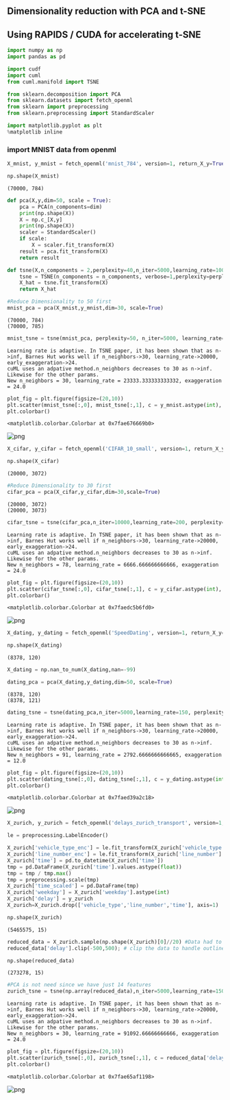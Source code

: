 ## Dimensionality reduction with PCA and t-SNE
## Using RAPIDS / CUDA for accelerating t-SNE


```python
import numpy as np
import pandas as pd

import cudf
import cuml
from cuml.manifold import TSNE

from sklearn.decomposition import PCA
from sklearn.datasets import fetch_openml
from sklearn import preprocessing
from sklearn.preprocessing import StandardScaler

import matplotlib.pyplot as plt
%matplotlib inline

```

### import MNIST data from openml


```python
X_mnist, y_mnist = fetch_openml('mnist_784', version=1, return_X_y=True)
```


```python
np.shape(X_mnist)
```




    (70000, 784)




```python
def pca(X,y,dim=50, scale = True):
    pca = PCA(n_components=dim)
    print(np.shape(X))
    X = np.c_[X,y]
    print(np.shape(X))
    scaler = StandardScaler()
    if scale:
        X = scaler.fit_transform(X)
    result = pca.fit_transform(X)
    return result

def tsne(X,n_components = 2,perplexity=40,n_iter=5000,learning_rate=100):
    tsne = TSNE(n_components = n_components, verbose=1,perplexity=perplexity,n_iter=n_iter, learning_rate=learning_rate)
    X_hat = tsne.fit_transform(X)
    return X_hat
```


```python
#Reduce Dimensionality to 50 first
mnist_pca = pca(X_mnist,y_mnist,dim=30, scale=True)
```

    (70000, 784)
    (70000, 785)



```python
mnist_tsne = tsne(mnist_pca, perplexity=50, n_iter=5000, learning_rate=200)
```

    Learning rate is adaptive. In TSNE paper, it has been shown that as n->inf, Barnes Hut works well if n_neighbors->30, learning_rate->20000, early_exaggeration->24.
    cuML uses an adpative method.n_neighbors decreases to 30 as n->inf. Likewise for the other params.
    New n_neighbors = 30, learning_rate = 23333.333333333332, exaggeration = 24.0



```python
plot_fig = plt.figure(figsize=(20,10))
plt.scatter(mnist_tsne[:,0], mnist_tsne[:,1], c = y_mnist.astype(int), s = 0.5,alpha=0.3, cmap=plt.cm.tab10_r)
plt.colorbar()
```




    <matplotlib.colorbar.Colorbar at 0x7fae676669b0>




![png](dimensionality%20reduction_files/dimensionality%20reduction_8_1.png)



```python
X_cifar, y_cifar = fetch_openml('CIFAR_10_small', version=1, return_X_y=True)
```


```python
np.shape(X_cifar)
```




    (20000, 3072)




```python
#Reduce Dimensionality to 30 first
cifar_pca = pca(X_cifar,y_cifar,dim=30,scale=True)
```

    (20000, 3072)
    (20000, 3073)



```python
cifar_tsne = tsne(cifar_pca,n_iter=10000,learning_rate=200, perplexity=50)
```

    Learning rate is adaptive. In TSNE paper, it has been shown that as n->inf, Barnes Hut works well if n_neighbors->30, learning_rate->20000, early_exaggeration->24.
    cuML uses an adpative method.n_neighbors decreases to 30 as n->inf. Likewise for the other params.
    New n_neighbors = 78, learning_rate = 6666.666666666666, exaggeration = 24.0



```python
plot_fig = plt.figure(figsize=(20,10))
plt.scatter(cifar_tsne[:,0], cifar_tsne[:,1], c = y_cifar.astype(int), s = 0.9,alpha=0.7, cmap=plt.cm.tab10_r)
plt.colorbar()
```




    <matplotlib.colorbar.Colorbar at 0x7faedc5b6fd0>




![png](dimensionality%20reduction_files/dimensionality%20reduction_13_1.png)



```python
X_dating, y_dating = fetch_openml('SpeedDating', version=1, return_X_y=True)
```


```python
np.shape(X_dating)
```




    (8378, 120)




```python
X_dating = np.nan_to_num(X_dating,nan=-99)
```


```python
dating_pca = pca(X_dating,y_dating,dim=50, scale=True)
```

    (8378, 120)
    (8378, 121)



```python
dating_tsne = tsne(dating_pca,n_iter=5000,learning_rate=150, perplexity=40)
```

    Learning rate is adaptive. In TSNE paper, it has been shown that as n->inf, Barnes Hut works well if n_neighbors->30, learning_rate->20000, early_exaggeration->24.
    cuML uses an adpative method.n_neighbors decreases to 30 as n->inf. Likewise for the other params.
    New n_neighbors = 91, learning_rate = 2792.6666666666665, exaggeration = 12.0



```python
plot_fig = plt.figure(figsize=(20,10))
plt.scatter(dating_tsne[:,0], dating_tsne[:,1], c = y_dating.astype(int), s = 0.9,alpha=0.7, cmap='seismic')
plt.colorbar()
```




    <matplotlib.colorbar.Colorbar at 0x7faed39a2c18>




![png](dimensionality%20reduction_files/dimensionality%20reduction_19_1.png)



```python
X_zurich, y_zurich = fetch_openml('delays_zurich_transport', version=1, return_X_y=True, as_frame=True)
```


```python
le = preprocessing.LabelEncoder()
```


```python
X_zurich['vehicle_type_enc'] = le.fit_transform(X_zurich['vehicle_type'].apply(str))
X_zurich['line_number_enc'] = le.fit_transform(X_zurich['line_number'].apply(str))
X_zurich['time'] = pd.to_datetime(X_zurich['time'])
tmp = pd.DataFrame(X_zurich['time'].values.astype(float))
tmp = tmp / tmp.max()
tmp = preprocessing.scale(tmp)
X_zurich['time_scaled'] = pd.DataFrame(tmp)
X_zurich['weekday'] = X_zurich['weekday'].astype(int)
X_zurich['delay'] = y_zurich
X_zurich=X_zurich.drop(['vehicle_type','line_number','time'], axis=1)
```


```python
np.shape(X_zurich)
```




    (5465575, 15)




```python
reduced_data = X_zurich.sample(np.shape(X_zurich)[0]//20) #Data had to be reduced du to memory limitations
reduced_data['delay'].clip(-500,500); # clip the data to handle outliners
```


```python
np.shape(reduced_data)
```




    (273278, 15)




```python
#PCA is not need since we have just 14 features 
zurich_tsne = tsne(np.array(reduced_data),n_iter=5000,learning_rate=150, perplexity=80)
```

    Learning rate is adaptive. In TSNE paper, it has been shown that as n->inf, Barnes Hut works well if n_neighbors->30, learning_rate->20000, early_exaggeration->24.
    cuML uses an adpative method.n_neighbors decreases to 30 as n->inf. Likewise for the other params.
    New n_neighbors = 30, learning_rate = 91092.66666666666, exaggeration = 24.0



```python
plot_fig = plt.figure(figsize=(20,10))
plt.scatter(zurich_tsne[:,0], zurich_tsne[:,1], c = reduced_data['delay'].clip(-500,500).astype(float), s = 0.1,alpha=0.1,cmap='jet')
plt.colorbar()
```




    <matplotlib.colorbar.Colorbar at 0x7fae65af1198>




![png](dimensionality%20reduction_files/dimensionality%20reduction_27_1.png)



```python

```
